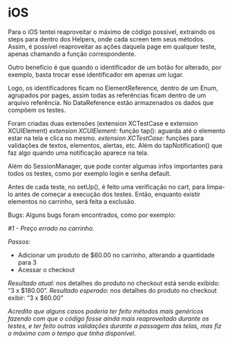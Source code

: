 #  iOS

Para o iOS tentei reaproveitar o máximo de código possível, extraindo os steps para dentro dos Helpers, onde cada screen tem seus métodos. Assim, é possível reaproveitar as ações daquela page em qualquer teste, apenas chamando a função correspondente.

Outro benefício é que quando o identificador de um botão for alterado, por exemplo, basta trocar esse identificador em apenas um lugar.

Logo, os identificadores ficam no ElementReference, dentro de um Enum, agrupados por pages, assim todas as referências ficam dentro de um arquivo referência. No DataReference estão armazenados os dados que compõem os testes.

Foram criadas duas extensões (extension XCTestCase e extension XCUIElement) 
*extension XCUIElement:* função tap(): aguarda até o elemento estar na tela e clica no mesmo.
*extension XCTestCase:* funções para validações de textos, elementos, alertas, etc. Além do tapNotification() que faz algo quando uma notificação aparece na tela.

Além do SessionManager, que pode conter algumas infos importantes para todos os testes, como por exemplo login e senha default.

Antes de cada teste, no setUp(), é feito uma verificação no cart, para limpa-lo antes de começar a execução dos testes. Então, enquanto existir elementos no carrinho, será feita a exclusão.

Bugs: Alguns bugs foram encontrados, como por exemplo:

*#1 - Preço errado no carrinho.*

*Passos:*
- Adicionar um produto de $60.00 no carrinho, alterando a quantidade para 3
- Acessar o checkout

*Resultado atual:* nos detalhes do produto no checkout está sendo exibido: “3 x $180.00”.
*Resultado esperado:* nos detalhes do produto no checkout exibir: “3 x $60.00”

*Acredito que alguns casos poderia ter feito métodos mais genéricos fazendo com que o código fosse ainda mais reaproveitado durante os testes, e ter feito outras validações durante a passagem das telas, mas fiz o máximo com o tempo que tinha disponível.*
